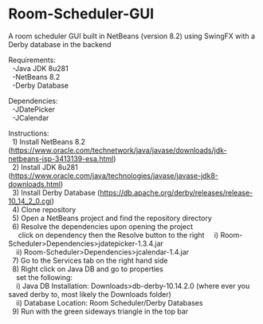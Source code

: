 # Room-Scheduler-GUI
A room scheduler GUI built in NetBeans (version 8.2) using SwingFX with a Derby database in the backend

Requirements:\
  &nbsp;&nbsp;-Java JDK 8u281\
  &nbsp;&nbsp;-NetBeans 8.2\
  &nbsp;&nbsp;-Derby Database
 
 Dependencies:\
  &nbsp;&nbsp;-JDatePicker\
  &nbsp;&nbsp;-JCalendar
  
  Instructions:\
    &nbsp;&nbsp;1) Install NetBeans 8.2 (https://www.oracle.com/technetwork/java/javase/downloads/jdk-netbeans-jsp-3413139-esa.html) \
    &nbsp;&nbsp;2) Install JDK 8u281 (https://www.oracle.com/java/technologies/javase/javase-jdk8-downloads.html) \
    &nbsp;&nbsp;3) Install Derby Database (https://db.apache.org/derby/releases/release-10_14_2_0.cgi) \
    &nbsp;&nbsp;4) Clone repository\
    &nbsp;&nbsp;5) Open a NetBeans project and find the repository directory\
    &nbsp;&nbsp;6) Resolve the dependencies upon opening the project\
      &nbsp;&nbsp;&nbsp;&nbsp; click on dependency then the Resolve button to the right
      &nbsp;&nbsp;&nbsp;&nbsp;i) Room-Scheduler>Dependencies>jdatepicker-1.3.4.jar\
      &nbsp;&nbsp;&nbsp;&nbsp;ii) Room-Scheduler>Dependencies>jcalendar-1.4.jar\
    &nbsp;&nbsp;7) Go to the Services tab on the right hand side\
    &nbsp;&nbsp;8) Right click on Java DB and go to properties\
      &nbsp;&nbsp;&nbsp;&nbsp;set the following:\
      &nbsp;&nbsp;&nbsp;&nbsp;i) Java DB Installation: Downloads>db-derby-10.14.2.0 (where ever you saved derby to, most likely the Downloads folder)\
      &nbsp;&nbsp;&nbsp;&nbsp;ii) Database Location: Room Scheduler/Derby Databases\
    &nbsp;&nbsp;9) Run with the green sideways triangle in the top bar

